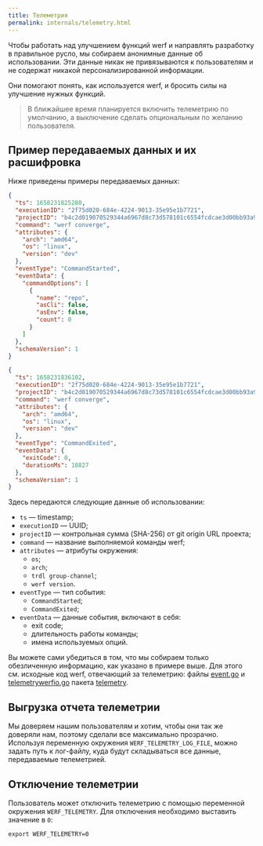 ```yaml
---
title: Телеметрия
permalink: internals/telemetry.html
---
```


Чтобы работать над улучшением функций werf и направлять разработку в правильное русло, мы собираем анонимные данные об использовании. Эти данные никак не привязываются к пользователям и не содержат никакой персонализированной информации.

Они помогают понять, как используется werf, и бросить силы на улучшение нужных функций.

> В ближайшее время планируется включить телеметрию по умолчанию, а выключение сделать опциональным по желанию пользователя.

## Пример передаваемых данных и их расшифровка

Ниже приведены примеры передаваемых данных:

```json
{
  "ts": 1658231825280,
  "executionID": "2f75d020-684e-4224-9013-35e95e1b7721",
  "projectID": "b4c2d019070529344a6967d8c73d578101c6554fcdcae3d00bb93a9692523cb1",
  "command": "werf converge",
  "attributes": {
    "arch": "amd64",
    "os": "linux",
    "version": "dev"
  },
  "eventType": "CommandStarted",
  "eventData": {
    "commandOptions": [
      {
        "name": "repo",
        "asCli": false,
        "asEnv": false,
        "count": 0
      }
    ]
  },
  "schemaVersion": 1
}
```

```json
{
  "ts": 1658231836102,
  "executionID": "2f75d020-684e-4224-9013-35e95e1b7721",
  "projectID": "b4c2d019070529344a6967d8c73d578101c6554fcdcae3d00bb93a9692523cb1",
  "command": "werf converge",
  "attributes": {
    "arch": "amd64",
    "os": "linux",
    "version": "dev"
  },
  "eventType": "CommandExited",
  "eventData": {
    "exitCode": 0,
    "durationMs": 10827
  },
  "schemaVersion": 1
}
```

Здесь передаются следующие данные об использовании:

* `ts` — timestamp;
* `executionID` — UUID;
* `projectID` — контрольная сумма (SHA-256) от git origin URL проекта;
* `command` — название выполняемой команды werf;
* `attributes` — атрибуты окружения:
  * `os`;
  * `arch`;
  * `trdl group-channel`;
  * `werf version`.
* `eventType` — тип события:
  * `CommandStarted`;
  * `CommandExited`;
* `eventData` — данные события, включают в себя:
  * exit code;
  * длительность работы команды;
  * имена используемых опций.

Вы можете сами убедиться в том, что мы собираем только обезличенную информацию, как указано в примере выше. Для этого см. исходные код werf, отвечающий за телеметрию: файлы [event.go](https://github.com/werf/werf/blob/main/pkg/telemetry/event.go) и [telemetrywerfio.go](https://github.com/werf/werf/blob/main/pkg/telemetry/telemetrywerfio.go) пакета [telemetry](https://github.com/werf/werf/tree/main/pkg/telemetry).

## Выгрузка отчета телеметрии

Мы доверяем нашим пользователям и хотим, чтобы они так же доверяли нам, поэтому сделали все максимально прозрачно. Используя переменную окружения `WERF_TELEMETRY_LOG_FILE`, можно задать путь к лог-файлу, куда будут складываться все данные, передаваемые телеметрией.

## Отключение телеметрии

Пользователь может отключить телеметрию с помощью переменной окружения `WERF_TELEMETRY`. Для отключения необходимо выставить значение в `0`:

```shell
export WERF_TELEMETRY=0
``` 
